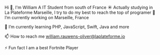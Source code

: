 Hi 👋, I'm William
A IT Student from south of France ☀️ Actually studying in La Plateforme Marseille, I try to do my best to reach the top of programer
🔭 I’m currently working on Marseille, France

🌱 I’m currently learning PHP, JavaScript, Swift, Java and more

📫 How to reach me william.rauwens-oliver@laplateforme.io

⚡ Fun fact I am a best Fortnite Player
